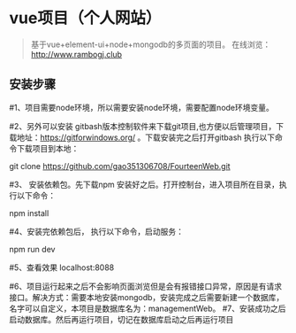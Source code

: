 # vue项目（个人网站）

> 基于vue+element-ui+node+mongodb的多页面的项目。
> 在线浏览：http://www.rambogj.club

## 安装步骤

#1、项目需要node环境，所以需要安装node环境，需要配置node环境变量。

#2、另外可以安装 gitbash版本控制软件来下载git项目,也方便以后管理项目，下载地址：https://gitforwindows.org/ 。下载安装完之后打开gitbash 执行以下命令下载项目到本地：

git clone https://github.com/gao351306708/FourteenWeb.git

#3、 安装依赖包。先下载npm 安装好之后。打开控制台，进入项目所在目录，执行以下命令：

npm install

#4、安装完依赖包后， 执行以下命令，启动服务：

npm run dev

#5、查看效果
localhost:8088

#6、项目运行起来之后不会影响页面浏览但是会有报错接口异常，原因是有请求接口。解决方式：需要本地安装mongodb，安装完成之后需要新建一个数据库，名字可以自定义，本项目是数据库名为：managementWeb。
#7、安装成功之后 启动数据库。然后再运行项目，切记在数据库启动之后再运行项目
